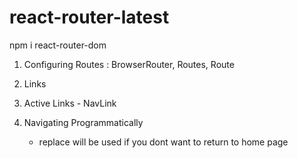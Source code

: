 # react-router-latest

npm i react-router-dom

1. Configuring Routes : BrowserRouter, Routes, Route

2. Links

3. Active Links - NavLink

4. Navigating Programmatically
    - replace will be used if you dont want to return to home page